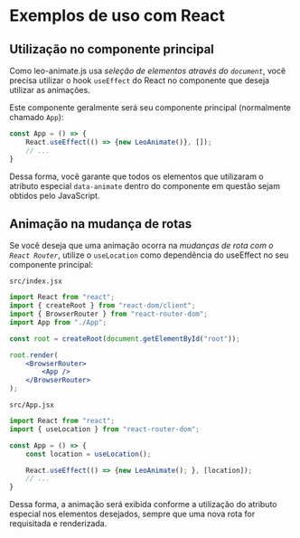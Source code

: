 # Exemplos de uso com React

## Utilização no componente principal

Como leo-animate.js usa *seleção de elementos através do `document`*, você precisa utilizar o hook `useEffect` do React no componente que deseja utilizar as animações. 

Este componente geralmente será seu componente principal (normalmente chamado `App`):

```jsx
const App = () => {
    React.useEffect(() => {new LeoAnimate()}, []);
    // ...
}
```

Dessa forma, você garante que todos os elementos que utilizaram o atributo especial `data-animate` dentro do componente em questão sejam obtidos pelo JavaScript.

## Animação na mudança de rotas

Se você deseja que uma animação ocorra na *mudanças de rota com o `React Router`*, utilize o `useLocation` como dependência do useEffect no seu componente principal:

`src/index.jsx`
```jsx
import React from "react";
import { createRoot } from "react-dom/client";
import { BrowserRouter } from "react-router-dom";
import App from "./App";

const root = createRoot(document.getElementById("root"));

root.render(
    <BrowserRouter>
        <App />
    </BrowserRouter>
);
```

`src/App.jsx`
```jsx
import React from "react";
import { useLocation } from "react-router-dom";

const App = () => {
    const location = useLocation();

    React.useEffect(() => {new LeoAnimate(); }, [location]);
    // ...
}
```

Dessa forma, a animação será exibida conforme a utilização do atributo especial nos elementos desejados, sempre que uma nova rota for requisitada e renderizada.
